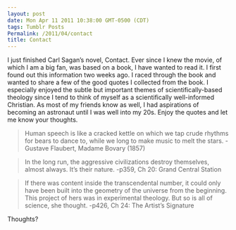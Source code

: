 ```yaml
---
layout: post
date: Mon Apr 11 2011 10:38:00 GMT-0500 (CDT)
tags: Tumblr Posts
Permalink: /2011/04/contact
title: Contact
---
```


I just finished Carl Sagan’s novel, Contact. Ever since I knew the movie, of which I am a big fan, was based on a book, I have wanted to read it. I first found out this information two weeks ago. I raced through the book and wanted to share a few of the good quotes I collected from the book. I especially enjoyed the subtle but important themes of scientifically-based theology since I tend to think of myself as a scientifically well-informed Christian. As most of my friends know as well, I had aspirations of becoming an astronaut until I was well into my 20s. Enjoy the quotes and let me know your thoughts.

> Human speech is like a cracked kettle on which we tap crude rhythms for bears to dance to, while we long to make music to melt the stars. -Gustave Flaubert, Madame Bovary (1857)

> In the long run, the aggressive civilizations destroy themselves, almost always. It’s their nature. -p359, Ch 20: Grand Central Station

> If there was content inside the transcendental number, it could only have been built into the geometry of the universe from the beginning. This project of hers was in experimental theology. But so is all of science, she thought. -p426, Ch 24: The Artist’s Signature

Thoughts?
